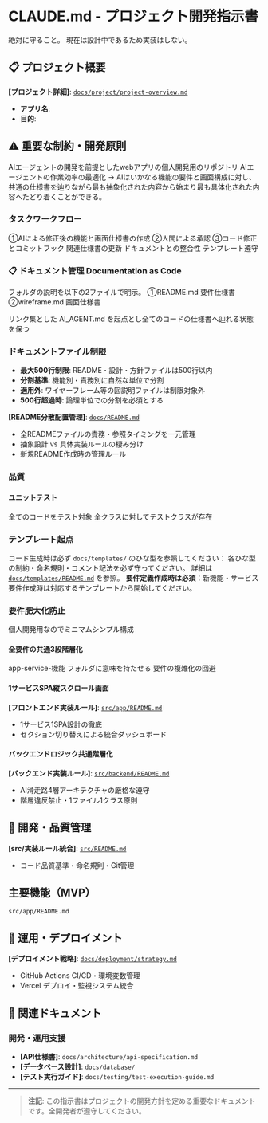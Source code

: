 # CLAUDE.md - プロジェクト開発指示書

絶対に守ること。
現在は設計中であるため実装はしない。

## 📋 プロジェクト概要

**[プロジェクト詳細]**: [`docs/project/project-overview.md`](./docs/project/project-overview.md)
- **アプリ名**: 
- **目的**: 

## ⚠️ 重要な制約・開発原則
AIエージェントの開発を前提としたwebアプリの個人開発用のリポジトリ
AIエージェントの作業効率の最適化
→ AIはいかなる機能の要件と画面構成に対し、共通の仕様書を辿りながら最も抽象化された内容から始まり最も具体化された内容へたどり着くことができる。

### タスクワークフロー
①AIによる修正後の機能と画面仕様書の作成
②人間による承認
③コード修正とコミットフック
関連仕様書の更新
ドキュメントとの整合性
テンプレート遵守

### 📋 ドキュメント管理 Documentation as Code
フォルダの説明を以下の2ファイルで明示。
①README.md 要件仕様書
②wireframe.md 画面仕様書

リンク集とした AI_AGENT.md を起点とし全てのコードの仕様書へ辿れる状態を保つ

### ドキュメントファイル制限
- **最大500行制限**: README・設計・方針ファイルは500行以内
- **分割基準**: 機能別・責務別に自然な単位で分割
- **適用外**: ワイヤーフレーム等の図説明ファイルは制限対象外
- **500行超過時**: 論理単位での分割を必須とする

**[README分散配置管理]**: [`docs/README.md`](./docs/README.md)
- 全READMEファイルの責務・参照タイミングを一元管理
- 抽象設計 vs 具体実装ルールの棲み分け
- 新規README作成時の管理ルール

### 品質
#### ユニットテスト
全てのコードをテスト対象
全クラスに対してテストクラスが存在

### テンプレート起点
コード生成時は必ず `docs/templates/` のひな型を参照してください：
各ひな型の制約・命名規則・コメント記法を必ず守ってください。
詳細は [`docs/templates/README.md`](./docs/templates/README.md) を参照。
**要件定義作成時は必須**：新機能・サービス要件作成時は対応するテンプレートから開始してください。

### 要件肥大化防止
個人開発用なのでミニマムシンプル構成
#### 全要件の共通3段階層化
app-service-機能
フォルダに意味を持たせる
要件の複雑化の回避

#### 1サービスSPA縦スクロール画面
**[フロントエンド実装ルール]**: [`src/app/README.md`](./src/app/README.md)
- 1サービス1SPA設計の徹底
- セクション切り替えによる統合ダッシュボード

#### バックエンドロジック共通階層化
**[バックエンド実装ルール]**: [`src/backend/README.md`](./src/backend/README.md)
- AI滑走路4層アーキテクチャの厳格な遵守
- 階層違反禁止・1ファイル1クラス原則

## 🔧 開発・品質管理
**[src/実装ルール統合]**: [`src/README.md`](./src/README.md)
- コード品質基準・命名規則・Git管理

## 主要機能（MVP）
`src/app/README.md`

## 🚀 運用・デプロイメント

**[デプロイメント戦略]**: [`docs/deployment/strategy.md`](./docs/deployment/strategy.md)
- GitHub Actions CI/CD・環境変数管理
- Vercel デプロイ・監視システム統合

## 🔗 関連ドキュメント
### 開発・運用支援
- **[API仕様書]**: `docs/architecture/api-specification.md`
- **[データベース設計]**: `docs/database/`
- **[テスト実行ガイド]**: `docs/testing/test-execution-guide.md`

---


> **注記**: この指示書はプロジェクトの開発方針を定める重要なドキュメントです。全開発者が遵守してください。
